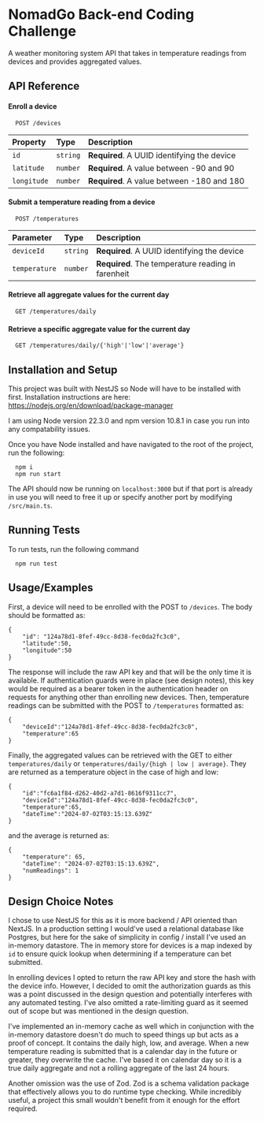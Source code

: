 # NomadGo Back-end Coding Challenge

A weather monitoring system API that takes in temperature readings from devices and provides aggregated values.

## API Reference

#### Enroll a device

```
  POST /devices
```

| Property    | Type     | Description                                 |
| :---------- | :------- | :------------------------------------------ |
| `id`        | `string` | **Required**. A UUID identifying the device |
| `latitude`  | `number` | **Required**. A value between -90 and 90    |
| `longitude` | `number` | **Required**. A value between -180 and 180  |

#### Submit a temperature reading from a device

```
  POST /temperatures
```

| Parameter     | Type     | Description                                        |
| :------------ | :------- | :------------------------------------------------- |
| `deviceId`    | `string` | **Required**. A UUID identifying the device        |
| `temperature` | `number` | **Required**. The temperature reading in farenheit |

#### Retrieve all aggregate values for the current day

```
  GET /temperatures/daily
```
#### Retrieve a specific aggregate value for the current day

```
  GET /temperatures/daily/{'high'|'low'|'average'}
```



## Installation and Setup

This project was built with NestJS so Node will have to be installed with first. Installation instructions are here: https://nodejs.org/en/download/package-manager

I am using Node version 22.3.0 and npm version 10.8.1 in case you run into any compatability issues.

Once you have Node installed and have navigated to the root of the project, run the following:

```
  npm i
  npm run start
```

The API should now be running on `localhost:3000` but if that port is already in use you will need to free it up or specify another port by modifying `/src/main.ts`.

## Running Tests

To run tests, run the following command

```
  npm run test
```

## Usage/Examples

First, a device will need to be enrolled with the POST to `/devices`. The body should be formatted as:

```
{
    "id": "124a78d1-8fef-49cc-8d38-fec0da2fc3c0",
    "latitude":50,
    "longitude":50
}
```

The response will include the raw API key and that will be the only time it is available. If authentication guards were in place (see design notes), this key would be required as a bearer token in the authentication header on requests for anything other than enrolling new devices. Then, temperature readings can be submitted with the POST to `/temperatures` formatted as:

```
{
    "deviceId":"124a78d1-8fef-49cc-8d38-fec0da2fc3c0",
    "temperature":65
}
```

Finally, the aggregated values can be retrieved with the GET to either `temperatures/daily` or `temperatures/daily/{high | low | average}`. They are returned as a temperature object in the case of high and low:

```
{
    "id":"fc6a1f84-d262-40d2-a7d1-8616f9311cc7",
    "deviceId":"124a78d1-8fef-49cc-8d38-fec0da2fc3c0",
    "temperature":65,
    "dateTime":"2024-07-02T03:15:13.639Z"
}
```

and the average is returned as:

```
{
    "temperature": 65,
    "dateTime": "2024-07-02T03:15:13.639Z",
    "numReadings": 1
}
```

## Design Choice Notes

I chose to use NestJS for this as it is more backend / API oriented than NextJS. In a production setting I would've used a relational database like Postgres, but here for the sake of simplicity in config / install I've used an in-memory datastore. The in memory store for devices is a map indexed by `id` to ensure quick lookup when determining if a temperature can bet submitted.

In enrolling devices I opted to return the raw API key and store the hash with the device info. However, I decided to omit the authorization guards as this was a point discussed in the design question and potentially interferes with any automated testing. I've also omitted a rate-limiting guard as it seemed out of scope but was mentioned in the design question.

I've implemented an in-memory cache as well which in conjunction with the in-memory datastore doesn't do much to speed things up but acts as a proof of concept. It contains the daily high, low, and average. When a new temperature reading is submitted that is a calendar day in the future or greater, they overwrite the cache. I've based it on calendar day so it is a true daily aggregate and not a rolling aggregate of the last 24 hours.

Another omission was the use of Zod. Zod is a schema validation package that effectively allows you to do runtime type checking. While incredibly useful, a project this small wouldn't benefit from it enough for the effort required.
